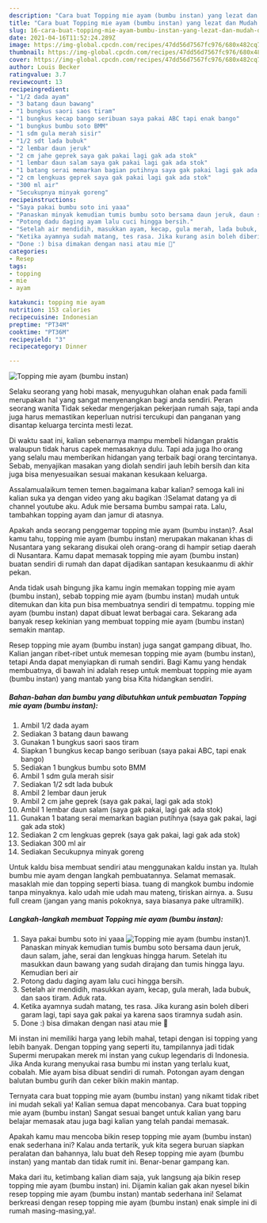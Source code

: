 ```yaml
---
description: "Cara buat Topping mie ayam (bumbu instan) yang lezat dan Mudah Dibuat"
title: "Cara buat Topping mie ayam (bumbu instan) yang lezat dan Mudah Dibuat"
slug: 16-cara-buat-topping-mie-ayam-bumbu-instan-yang-lezat-dan-mudah-dibuat
date: 2021-04-16T11:52:24.289Z
image: https://img-global.cpcdn.com/recipes/47dd56d7567fc976/680x482cq70/topping-mie-ayam-bumbu-instan-foto-resep-utama.jpg
thumbnail: https://img-global.cpcdn.com/recipes/47dd56d7567fc976/680x482cq70/topping-mie-ayam-bumbu-instan-foto-resep-utama.jpg
cover: https://img-global.cpcdn.com/recipes/47dd56d7567fc976/680x482cq70/topping-mie-ayam-bumbu-instan-foto-resep-utama.jpg
author: Louis Becker
ratingvalue: 3.7
reviewcount: 13
recipeingredient:
- "1/2 dada ayam"
- "3 batang daun bawang"
- "1 bungkus saori saos tiram"
- "1 bungkus kecap bango seribuan saya pakai ABC tapi enak bango"
- "1 bungkus bumbu soto BMM"
- "1 sdm gula merah sisir"
- "1/2 sdt lada bubuk"
- "2 lembar daun jeruk"
- "2 cm jahe geprek saya gak pakai lagi gak ada stok"
- "1 lembar daun salam saya gak pakai lagi gak ada stok"
- "1 batang serai memarkan bagian putihnya saya gak pakai lagi gak ada stok"
- "2 cm lengkuas geprek saya gak pakai lagi gak ada stok"
- "300 ml air"
- "Secukupnya minyak goreng"
recipeinstructions:
- "Saya pakai bumbu soto ini yaaa"
- "Panaskan minyak kemudian tumis bumbu soto bersama daun jeruk, daun salam, jahe, serai dan lengkuas hingga harum. Setelah itu masukkan daun bawang yang sudah dirajang dan tumis hingga layu. Kemudian beri air"
- "Potong dadu daging ayam lalu cuci hingga bersih."
- "Setelah air mendidih, masukkan ayam, kecap, gula merah, lada bubuk, dan saos tiram. Aduk rata."
- "Ketika ayamnya sudah matang, tes rasa. Jika kurang asin boleh diberi garam lagi, tapi saya gak pakai ya karena saos tiramnya sudah asin."
- "Done :) bisa dimakan dengan nasi atau mie 🤗"
categories:
- Resep
tags:
- topping
- mie
- ayam

katakunci: topping mie ayam 
nutrition: 153 calories
recipecuisine: Indonesian
preptime: "PT34M"
cooktime: "PT36M"
recipeyield: "3"
recipecategory: Dinner

---
```



![Topping mie ayam (bumbu instan)](https://img-global.cpcdn.com/recipes/47dd56d7567fc976/680x482cq70/topping-mie-ayam-bumbu-instan-foto-resep-utama.jpg)

Selaku seorang yang hobi masak, menyuguhkan olahan enak pada famili merupakan hal yang sangat menyenangkan bagi anda sendiri. Peran seorang  wanita Tidak sekedar mengerjakan pekerjaan rumah saja, tapi anda juga harus memastikan keperluan nutrisi tercukupi dan panganan yang disantap keluarga tercinta mesti lezat.

Di waktu  saat ini, kalian sebenarnya mampu membeli hidangan praktis walaupun tidak harus capek memasaknya dulu. Tapi ada juga lho orang yang selalu mau memberikan hidangan yang terbaik bagi orang tercintanya. Sebab, menyajikan masakan yang diolah sendiri jauh lebih bersih dan kita juga bisa menyesuaikan sesuai makanan kesukaan keluarga. 

Assalamualaikum temen temen.bagaimana kabar kalian? semoga kali ini kalian suka ya dengan video yang aku bagikan :)Selamat datang ya di channel youtube aku. Aduk mie bersama bumbu sampai rata. Lalu, tambahkan topping ayam dan jamur di atasnya.

Apakah anda seorang penggemar topping mie ayam (bumbu instan)?. Asal kamu tahu, topping mie ayam (bumbu instan) merupakan makanan khas di Nusantara yang sekarang disukai oleh orang-orang di hampir setiap daerah di Nusantara. Kamu dapat memasak topping mie ayam (bumbu instan) buatan sendiri di rumah dan dapat dijadikan santapan kesukaanmu di akhir pekan.

Anda tidak usah bingung jika kamu ingin memakan topping mie ayam (bumbu instan), sebab topping mie ayam (bumbu instan) mudah untuk ditemukan dan kita pun bisa membuatnya sendiri di tempatmu. topping mie ayam (bumbu instan) dapat dibuat lewat berbagai cara. Sekarang ada banyak resep kekinian yang membuat topping mie ayam (bumbu instan) semakin mantap.

Resep topping mie ayam (bumbu instan) juga sangat gampang dibuat, lho. Kalian jangan ribet-ribet untuk memesan topping mie ayam (bumbu instan), tetapi Anda dapat menyiapkan di rumah sendiri. Bagi Kamu yang hendak membuatnya, di bawah ini adalah resep untuk membuat topping mie ayam (bumbu instan) yang mantab yang bisa Kita hidangkan sendiri.

<!--inarticleads1-->

##### Bahan-bahan dan bumbu yang dibutuhkan untuk pembuatan Topping mie ayam (bumbu instan):

1. Ambil 1/2 dada ayam
1. Sediakan 3 batang daun bawang
1. Gunakan 1 bungkus saori saos tiram
1. Siapkan 1 bungkus kecap bango seribuan (saya pakai ABC, tapi enak bango)
1. Sediakan 1 bungkus bumbu soto BMM
1. Ambil 1 sdm gula merah sisir
1. Sediakan 1/2 sdt lada bubuk
1. Ambil 2 lembar daun jeruk
1. Ambil 2 cm jahe geprek (saya gak pakai, lagi gak ada stok)
1. Ambil 1 lembar daun salam (saya gak pakai, lagi gak ada stok)
1. Gunakan 1 batang serai memarkan bagian putihnya (saya gak pakai, lagi gak ada stok)
1. Sediakan 2 cm lengkuas geprek (saya gak pakai, lagi gak ada stok)
1. Sediakan 300 ml air
1. Sediakan Secukupnya minyak goreng


Untuk kaldu bisa membuat sendiri atau menggunakan kaldu instan ya. Itulah bumbu mie ayam dengan langkah pembuatannya. Selamat memasak. masaklah mie dan topping seperti biasa. tuang di mangkok bumbu indomie tanpa minyaknya. kalo udah mie udah mau mateng, tiriskan airnya. a. Susu full cream (jangan yang manis pokoknya, saya biasanya pake ultramilk). 

<!--inarticleads2-->

##### Langkah-langkah membuat Topping mie ayam (bumbu instan):

1. Saya pakai bumbu soto ini yaaa
<img src="https://img-global.cpcdn.com/steps/9074a5f52ddf6126/160x128cq70/topping-mie-ayam-bumbu-instan-langkah-memasak-1-foto.jpg" alt="Topping mie ayam (bumbu instan)">1. Panaskan minyak kemudian tumis bumbu soto bersama daun jeruk, daun salam, jahe, serai dan lengkuas hingga harum. Setelah itu masukkan daun bawang yang sudah dirajang dan tumis hingga layu. Kemudian beri air
1. Potong dadu daging ayam lalu cuci hingga bersih.
1. Setelah air mendidih, masukkan ayam, kecap, gula merah, lada bubuk, dan saos tiram. Aduk rata.
1. Ketika ayamnya sudah matang, tes rasa. Jika kurang asin boleh diberi garam lagi, tapi saya gak pakai ya karena saos tiramnya sudah asin.
1. Done :) bisa dimakan dengan nasi atau mie 🤗


Mi instan ini memiliki harga yang lebih mahal, tetapi dengan isi topping yang lebih banyak. Dengan topping yang seperti itu, tampilannya jadi tidak Supermi merupakan merek mi instan yang cukup legendaris di Indonesia. Jika Anda kurang menyukai rasa bumbu mi instan yang terlalu kuat, cobalah. Mie ayam bisa dibuat sendiri di rumah. Potongan ayam dengan balutan bumbu gurih dan ceker bikin makin mantap. 

Ternyata cara buat topping mie ayam (bumbu instan) yang nikamt tidak ribet ini mudah sekali ya! Kalian semua dapat mencobanya. Cara buat topping mie ayam (bumbu instan) Sangat sesuai banget untuk kalian yang baru belajar memasak atau juga bagi kalian yang telah pandai memasak.

Apakah kamu mau mencoba bikin resep topping mie ayam (bumbu instan) enak sederhana ini? Kalau anda tertarik, yuk kita segera buruan siapkan peralatan dan bahannya, lalu buat deh Resep topping mie ayam (bumbu instan) yang mantab dan tidak rumit ini. Benar-benar gampang kan. 

Maka dari itu, ketimbang kalian diam saja, yuk langsung aja bikin resep topping mie ayam (bumbu instan) ini. Dijamin kalian gak akan nyesel bikin resep topping mie ayam (bumbu instan) mantab sederhana ini! Selamat berkreasi dengan resep topping mie ayam (bumbu instan) enak simple ini di rumah masing-masing,ya!.

